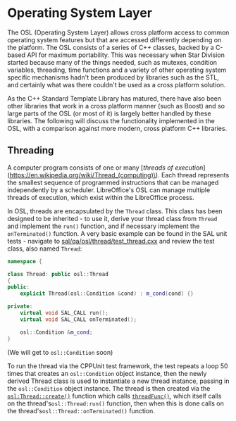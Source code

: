 # Operating System Layer

The OSL \(Operating System Layer\) allows cross platform access to common operating system features but that are accessed differently depending on the platform. The OSL consists of a series of C++ classes, backed by a C-based API for maximum portability. This was necessary when Star Division started because many of the things needed, such as mutexes, condition variables, threading, time functions and a variety of other operating system specific mechanisms hadn't been produced by libraries such as the STL, and certainly what was there couldn't be used as a cross platform solution.

As the C++ Standard Template Library has matured, there have also been other libraries that work in a cross platform manner \(such as Boost\) and so large parts of the OSL \(or most of it\) is largely better handled by these libraries. The following will discuss the functionality implemented in the OSL, with a comparison against more modern, cross platform C++ libraries.

## Threading

A computer program consists of one or many [_threads of execution_](https://en.wikipedia.org/wiki/Thread_(computing)\). Each thread represents the smallest sequence of programmed instructions that can be managed independently by a scheduler. LibreOffice's OSL can manage multiple threads of execution, which exist within the LibreOffice process.

In OSL, threads are encapsulated by the `Thread` class. This class has been designed to be inherited - to use it, derive your thread class from `Thread` and implement the `run()` function, and if necessary implement the `onTerminated()` function. A very basic example can be found in the SAL unit tests - navigate to [sal/qa/osl/thread/test\_thread.cxx](http://opengrok.libreoffice.org/xref/core/sal/qa/osl/thread/test_thread.cxx) and review the test class, also named `Thread`:

```cpp
namespace {

class Thread: public osl::Thread
{
public:
    explicit Thread(osl::Condition &cond) : m_cond(cond) {}

private:
    virtual void SAL_CALL run();
    virtual void SAL_CALL onTerminated();

    osl::Condition &m_cond;
}
```

\(We will get to `osl::Condition` soon\)

To run the thread via the CPPUnit test framework, the test repeats a loop 50 times that creates an `osl::Condition` object instance, then the newly derived Thread class is used to instantiate a new thread instance, passing in the `osl::Condition` object instance. The thread is then created via the [`osl:Thread::create()`](http://opengrok.libreoffice.org/xref/core/include/osl/thread.hxx#70) function which calls [`threadFunc()`](http://opengrok.libreoffice.org/xref/core/include/osl/thread.hxx#threadFunc), which itself calls on the thread's`osl::Thread:run()` function, then when this is done calls on the thread's`osl::Thread::onTerminated()` function.

